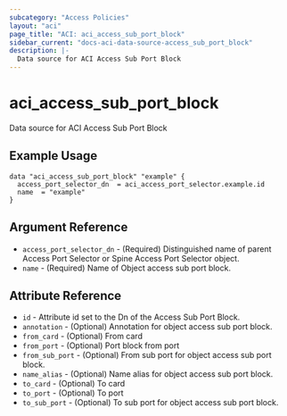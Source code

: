 ```yaml
---
subcategory: "Access Policies"
layout: "aci"
page_title: "ACI: aci_access_sub_port_block"
sidebar_current: "docs-aci-data-source-access_sub_port_block"
description: |-
  Data source for ACI Access Sub Port Block
---
```


# aci_access_sub_port_block #
Data source for ACI Access Sub Port Block

## Example Usage ##

```hcl
data "aci_access_sub_port_block" "example" {
  access_port_selector_dn  = aci_access_port_selector.example.id
  name  = "example"
}
```
## Argument Reference ##
* `access_port_selector_dn` - (Required) Distinguished name of parent Access Port Selector or Spine Access Port Selector object.
* `name` - (Required) Name of Object access sub port block.



## Attribute Reference

* `id` - Attribute id set to the Dn of the Access Sub Port Block.
* `annotation` - (Optional) Annotation for object access sub port block.
* `from_card` - (Optional) From card
* `from_port` - (Optional) Port block from port
* `from_sub_port` - (Optional) From sub port for object access sub port block.
* `name_alias` - (Optional) Name alias for object access sub port block.
* `to_card` - (Optional) To card
* `to_port` - (Optional) To port
* `to_sub_port` - (Optional) To sub port for object access sub port block.
